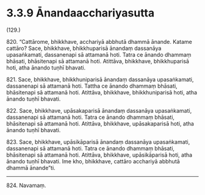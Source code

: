 

# 3.3.9 Ānandaacchariyasutta




(129.)

820\. “Cattārome, bhikkhave, acchariyā abbhutā dhammā ānande. Katame cattāro? Sace, bhikkhave, bhikkhuparisā ānandaṃ dassanāya upasaṅkamati, dassanenapi sā attamanā hoti. Tatra ce ānando dhammaṃ bhāsati, bhāsitenapi sā attamanā hoti. Atittāva, bhikkhave, bhikkhuparisā hoti, atha ānando tuṇhī bhavati.

821\. Sace, bhikkhave, bhikkhuniparisā ānandaṃ dassanāya upasaṅkamati, dassanenapi sā attamanā hoti. Tattha ce ānando dhammaṃ bhāsati, bhāsitenapi sā attamanā hoti. Atittāva, bhikkhave, bhikkhuniparisā hoti, atha ānando tuṇhī bhavati.

822\. Sace, bhikkhave, upāsakaparisā ānandaṃ dassanāya upasaṅkamati, dassanenapi sā attamanā hoti. Tatra ce ānando dhammaṃ bhāsati, bhāsitenapi sā attamanā hoti. Atittāva, bhikkhave, upāsakaparisā hoti, atha ānando tuṇhī bhavati.

823\. Sace, bhikkhave, upāsikāparisā ānandaṃ dassanāya upasaṅkamati, dassanenapi sā attamanā hoti. Tatra ce ānando dhammaṃ bhāsati, bhāsitenapi sā attamanā hoti. Atittāva, bhikkhave, upāsikāparisā hoti, atha ānando tuṇhī bhavati. Ime kho, bhikkhave, cattāro acchariyā abbhutā dhammā ānande”ti.

---

824\. Navamaṃ.





